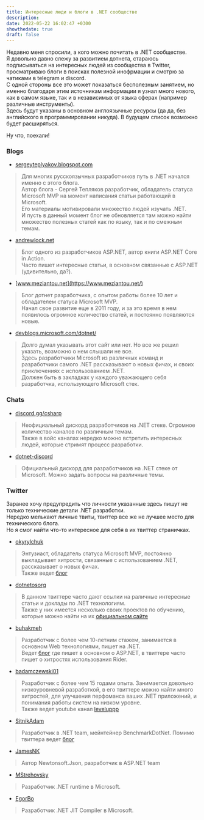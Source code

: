 ```yaml
---
title: Интересные люди и блоги в .NET сообществе
description:
date: 2022-05-22 16:02:47 +0300
showthedate: true
draft: false
---
```

Недавно меня спросили, а кого можно почитать в .NET сообществе.  
Я довольно давно слежу за развитием дотнета, стараюсь подписываться на интересных людей из сообщества в Twitter,
просматриваю блоги в поисках полезной инофрмации и смотрю за чатиками в telegram  и discord.  
С одной стороны все это может показаться бесполезным занятием, но именно благодаря этим источникам информации
я узнал много нового, как в самом языке, так и в независимых от языка сферах (например различные инструменты).  
Здесь будут указаны в основном англоязычные ресурсы (да да, без английского в программировании никуда). В будущем список возможно будет расширяться.

Ну что, поехали!

### Blogs
- [sergeyteplyakov.blogspot.com](http://sergeyteplyakov.blogspot.com/)
> Для многих русскоязычных разработчиков путь в .NET начался именно с этого блога.  
> Автор блога - Сергей Тепляков разработчик, обладатель статуса Microsoft MVP на момент написания статьи работающий в Microsoft.  
> Его материалы мотивировали множество людей изучать .NET.   
> И пусть в данный момент блог не обновляется там можно найти множество полезных статей как по языку, так и по смежным темам.
- [andrewlock.net](https://andrewlock.net/)
> Блог одного из разработчиков ASP.NET, автор книги ASP.NET Core in Action.  
> Часто пишет интересные статьи, в основном связанные с ASP.NET (удивительно, да?).
- [www.meziantou.net](https://www.meziantou.net/)
> Блог дотнет разработчика, с опытом работы более 10 лет и обладателем статуса Microsoft MVP.  
> Начал свое развитие еще в 2011 году, и за это время в нем появилось огромное количество статей,
> и постоянно появляются новые.
- [devblogs.microsoft.com/dotnet/](https://devblogs.microsoft.com/dotnet/)
> Долго думал указывать этот сайт или нет. Но все же решил указать, возможно о нем слышали не все.  
> Здесь разработчики Microsoft из различных команд и разработчики самого .NET рассказывают о новых фичах,
> и своих приключениях с использованием .NET.  
> Должен быть в закладках у каждого уважающего себя разработчка, использующего Microsoft стек.

### Chats
- [discord.gg/csharp](https://discord.gg/csharp)
> Неофициальный дискорд разработчиков на .NET стеке. Огромное количество каналов по различным темам.  
> Также в войс каналах нередко можно встретить интересных людей, которые стримят процесс разработки.
- [dotnet-discord](https://aka.ms/dotnet-discord)
> Официальный дискорд для разработчиков на .NET стеке от Microsoft. Можно задать вопросы на различные темы.

### Twitter
Заранее хочу предупредить что личности указанные здесь пишут не только технические детали .NET разработки.  
Нередко мелькают личные твиты, твиттер все же не лучшее место для технического блога.   
Но я смог найти что-то интересное для себя в их твиттер страничках.  


- [okyrylchuk](https://twitter.com/okyrylchuk)
> Энтузиаст, обладатель статуса Microsoft MVP, постоянно выкладывает хитрости, связанные с использованием .NET,
> рассказывает о новых фичах.  
> Также ведет [блог](https://blog.okyrylchuk.dev/)
- [dotnetosorg](https://twitter.com/dotnetosorg)
> В данном твиттере часто дают ссылки на раличные интересные статьи и доклады по .NET технологиям.  
> Также у них имеется несколько своих проектов по обучению, которые можно найти на их [официальном сайте ](https://dotnetos.org/)
- [buhakmeh](https://twitter.com/buhakmeh)
> Разработчик с более чем 10-летним стажем, занимается в основном Web технологиями, пишет на .NET.  
> Ведет [блог](https://khalidabuhakmeh.com/) где пишет в основном о ASP.NET, в твиттере часто пишет о хитростях использования Rider.
- [badamczewski01](https://twitter.com/badamczewski01)
> Разработчик с более чем 15 годами опыта. Занимается довольно низкоуровневой разработкой, в его твиттере можно найти много хитростей,
> для улучшения перфоманса ваших .NET приложений, и понимания работы систем на низком уровне.  
> Также ведет youtube канал [leveluppp](https://www.youtube.com/c/leveluppp)
- [SitnikAdam](https://twitter.com/SitnikAdam)
> Разработчик в .NET team, мейнтейнер BenchmarkDotNet.
> Помимо твиттера ведет [блог](https://adamsitnik.com/)
- [JamesNK](https://twitter.com/JamesNK)
> Автор Newtonsoft.Json, разработчик в ASP.NET team
- [MStrehovsky](https://twitter.com/MStrehovsky)
> Разработчик .NET runtime в Microsoft.
- [EgorBo](https://twitter.com/EgorBo)
> Разработчик .NET JIT Compiler в Microsoft.

